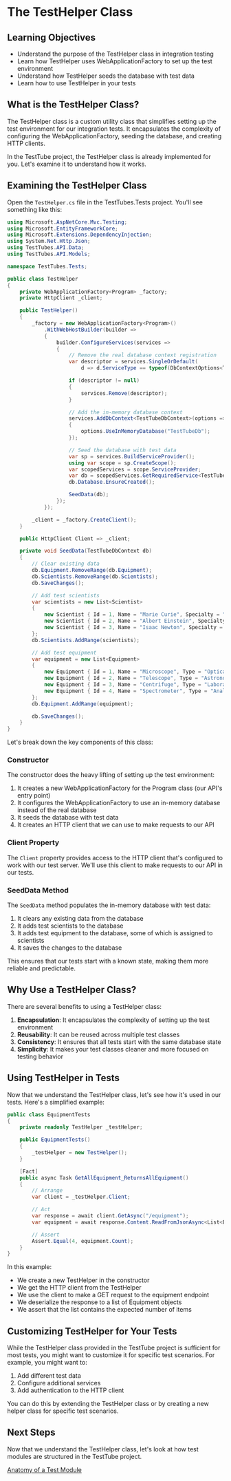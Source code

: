 # The TestHelper Class

## Learning Objectives
- Understand the purpose of the TestHelper class in integration testing
- Learn how TestHelper uses WebApplicationFactory to set up the test environment
- Understand how TestHelper seeds the database with test data
- Learn how to use TestHelper in your tests

## What is the TestHelper Class?

The TestHelper class is a custom utility class that simplifies setting up the test environment for our integration tests. It encapsulates the complexity of configuring the WebApplicationFactory, seeding the database, and creating HTTP clients.

In the TestTube project, the TestHelper class is already implemented for you. Let's examine it to understand how it works.

## Examining the TestHelper Class

Open the `TestHelper.cs` file in the TestTubes.Tests project. You'll see something like this:

```csharp
using Microsoft.AspNetCore.Mvc.Testing;
using Microsoft.EntityFrameworkCore;
using Microsoft.Extensions.DependencyInjection;
using System.Net.Http.Json;
using TestTubes.API.Data;
using TestTubes.API.Models;

namespace TestTubes.Tests;

public class TestHelper
{
    private WebApplicationFactory<Program> _factory;
    private HttpClient _client;

    public TestHelper()
    {
        _factory = new WebApplicationFactory<Program>()
            .WithWebHostBuilder(builder =>
            {
                builder.ConfigureServices(services =>
                {
                    // Remove the real database context registration
                    var descriptor = services.SingleOrDefault(
                        d => d.ServiceType == typeof(DbContextOptions<TestTubeDbContext>));

                    if (descriptor != null)
                    {
                        services.Remove(descriptor);
                    }

                    // Add the in-memory database context
                    services.AddDbContext<TestTubeDbContext>(options =>
                    {
                        options.UseInMemoryDatabase("TestTubeDb");
                    });

                    // Seed the database with test data
                    var sp = services.BuildServiceProvider();
                    using var scope = sp.CreateScope();
                    var scopedServices = scope.ServiceProvider;
                    var db = scopedServices.GetRequiredService<TestTubeDbContext>();
                    db.Database.EnsureCreated();

                    SeedData(db);
                });
            });

        _client = _factory.CreateClient();
    }

    public HttpClient Client => _client;

    private void SeedData(TestTubeDbContext db)
    {
        // Clear existing data
        db.Equipment.RemoveRange(db.Equipment);
        db.Scientists.RemoveRange(db.Scientists);
        db.SaveChanges();

        // Add test scientists
        var scientists = new List<Scientist>
        {
            new Scientist { Id = 1, Name = "Marie Curie", Specialty = "Radioactivity" },
            new Scientist { Id = 2, Name = "Albert Einstein", Specialty = "Theoretical Physics" },
            new Scientist { Id = 3, Name = "Isaac Newton", Specialty = "Classical Mechanics" }
        };
        db.Scientists.AddRange(scientists);

        // Add test equipment
        var equipment = new List<Equipment>
        {
            new Equipment { Id = 1, Name = "Microscope", Type = "Optical", ScientistId = 1 },
            new Equipment { Id = 2, Name = "Telescope", Type = "Astronomical", ScientistId = 2 },
            new Equipment { Id = 3, Name = "Centrifuge", Type = "Laboratory", ScientistId = null },
            new Equipment { Id = 4, Name = "Spectrometer", Type = "Analytical", ScientistId = 3 }
        };
        db.Equipment.AddRange(equipment);

        db.SaveChanges();
    }
}
```

Let's break down the key components of this class:

### Constructor

The constructor does the heavy lifting of setting up the test environment:

1. It creates a new WebApplicationFactory for the Program class (our API's entry point)
2. It configures the WebApplicationFactory to use an in-memory database instead of the real database
3. It seeds the database with test data
4. It creates an HTTP client that we can use to make requests to our API

### Client Property

The `Client` property provides access to the HTTP client that's configured to work with our test server. We'll use this client to make requests to our API in our tests.

### SeedData Method

The `SeedData` method populates the in-memory database with test data:

1. It clears any existing data from the database
2. It adds test scientists to the database
3. It adds test equipment to the database, some of which is assigned to scientists
4. It saves the changes to the database

This ensures that our tests start with a known state, making them more reliable and predictable.

## Why Use a TestHelper Class?

There are several benefits to using a TestHelper class:

1. **Encapsulation**: It encapsulates the complexity of setting up the test environment
2. **Reusability**: It can be reused across multiple test classes
3. **Consistency**: It ensures that all tests start with the same database state
4. **Simplicity**: It makes your test classes cleaner and more focused on testing behavior

## Using TestHelper in Tests

Now that we understand the TestHelper class, let's see how it's used in our tests. Here's a simplified example:

```csharp
public class EquipmentTests
{
    private readonly TestHelper _testHelper;

    public EquipmentTests()
    {
        _testHelper = new TestHelper();
    }

    [Fact]
    public async Task GetAllEquipment_ReturnsAllEquipment()
    {
        // Arrange
        var client = _testHelper.Client;

        // Act
        var response = await client.GetAsync("/equipment");
        var equipment = await response.Content.ReadFromJsonAsync<List<Equipment>>();

        // Assert
        Assert.Equal(4, equipment.Count);
    }
}
```

In this example:
- We create a new TestHelper in the constructor
- We get the HTTP client from the TestHelper
- We use the client to make a GET request to the equipment endpoint
- We deserialize the response to a list of Equipment objects
- We assert that the list contains the expected number of items

## Customizing TestHelper for Your Tests

While the TestHelper class provided in the TestTube project is sufficient for most tests, you might want to customize it for specific test scenarios. For example, you might want to:

1. Add different test data
2. Configure additional services
3. Add authentication to the HTTP client

You can do this by extending the TestHelper class or by creating a new helper class for specific test scenarios.

## Next Steps

Now that we understand the TestHelper class, let's look at how test modules are structured in the TestTube project.

[Anatomy of a Test Module](./testtube-test-module.md)